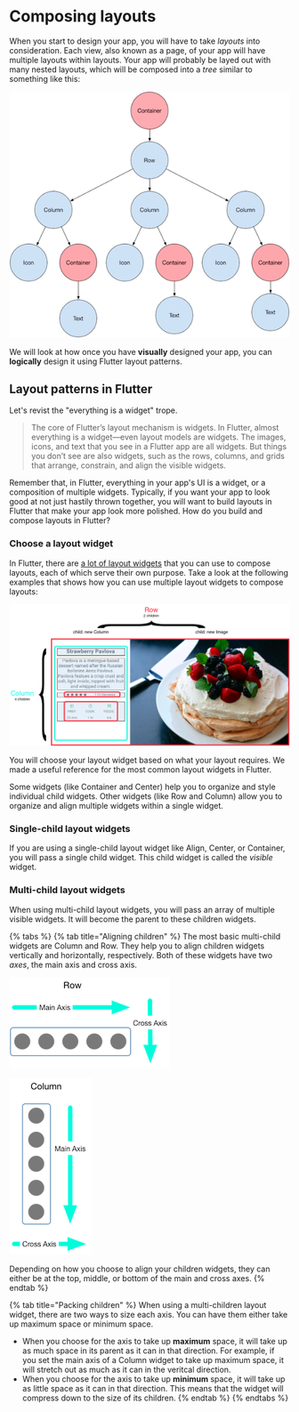 # Composing layouts

When you start to design your app, you will have to take _layouts_ into consideration. Each view, also known as a page, of your app will have multiple layouts within layouts. Your app will probably be layed out with many nested layouts, which will be composed into a _tree_ similar to something like this:

![Flutter widget tree](../../../.gitbook/assets/image%20%281%29.png)

We will look at how once you have **visually** designed your app, you can **logically** design it using Flutter layout patterns.

## Layout patterns in Flutter

Let's revist the "everything is a widget" trope.

> The core of Flutter’s layout mechanism is widgets. In Flutter, almost everything is a widget—even layout models are widgets. The images, icons, and text that you see in a Flutter app are all widgets. But things you don’t see are also widgets, such as the rows, columns, and grids that arrange, constrain, and align the visible widgets.

Remember that, in Flutter, everything in your app's UI is a widget, or a composition of multiple widgets. Typically, if you want your app to look good at not just hastily thrown together, you will want to build layouts in Flutter that make your app look more polished. How do you build and compose layouts in Flutter?

### Choose a layout widget

In Flutter, there are [a lot of layout widgets](https://flutter.dev/docs/development/ui/widgets/layout) that you can use to compose layouts, each of which serve their own purpose. Take a look at the following examples that shows how you can use multiple layout widgets to compose layouts:

![](../../../.gitbook/assets/image%20%284%29.png)

You will choose your layout widget based on what your layout requires. We made a useful reference for the most common layout widgets in Flutter.

Some widgets \(like Container and Center\) help you to organize and style individual child widgets. Other widgets \(like Row and Column\) allow you to organize and align multiple widgets within a single widget.

### Single-child layout widgets

If you are using a single-child layout widget like Align, Center, or Container, you will pass a single child widget. This child widget is called the _visible_ widget.

### Multi-child layout widgets

When using multi-child layout widgets, you will pass an array of multiple visible widgets. It will become the parent to these children widgets.

{% tabs %}
{% tab title="Aligning children" %}
The most basic multi-child widgets are Column and Row. They help you to align children widgets vertically and horizontally, respectively. Both of these widgets have two _axes_, the main axis and cross axis.

![The main axis for Row is horizontal, while the cross axis is vertical.](../../../.gitbook/assets/image%20%282%29.png)

![The main axis for Column is vertical, while the cross axis is horizontal.](../../../.gitbook/assets/image%20%283%29.png)

Depending on how you choose to align your children widgets, they can either be at the top, middle, or bottom of the main and cross axes.
{% endtab %}

{% tab title="Packing children" %}
When using a multi-children layout widget, there are two ways to size each axis. You can have them either take up maximum space or minimum space. 

* When you choose for the axis to take up **maximum** space, it will take up as much space in its parent as it can in that direction. For example, if you set the main axis of a Column widget to take up maximum space, it will stretch out as much as it can in the veritcal direction.
* When you choose for the axis to take up **minimum** space, it will take up as little space as it can in that direction. This means that the widget will compress down to the size of its children.
{% endtab %}
{% endtabs %}


